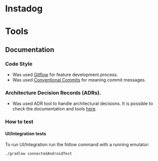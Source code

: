 # Instadog


# Tools

## Documentation

### Code Style
- Was used [Gitflow](http://datasift.github.io/gitflow/IntroducingGitFlow.html) for feature development process.
- Was used [Conventional Commits](https://www.conventionalcommits.org/en/v1.0.0/) for meaning commit messages.

### Architecture Decision Records (ADRs).
- Was used ADR tool to handle architectural decisions. It is possible to check the documentation and tools [here](https://github.com/npryce/adr-tools).

### How to test
#### UI/Integration tests

To run UI/Integration run the follow command with a running emulator:

```bash
./gradlew connectedAndroidTest
```